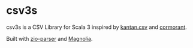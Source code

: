 # csv3s

csv3s is a CSV Library for Scala 3 inspired by [kantan.csv](https://github.com/nrinaudo/kantan.csv) and [cormorant](https://github.com/davenverse/cormorant).

Built with [zio-parser](https://github.com/zio/zio-parser) and [Magnolia](https://github.com/softwaremill/magnolia).